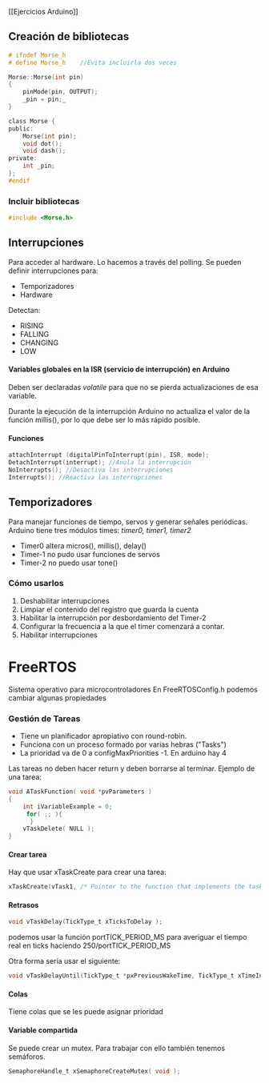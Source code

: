 [[Ejercicios Arduino]]
## Creación de bibliotecas
``` C
# ifndef Morse_h
# define Morse_h    //Evita incluirla dos veces

Morse::Morse(int pin)
{
	pinMode(pin, OUTPUT);
	_pin = pin;_
}

class Morse {
public:
	Morse(int pin);
	void dot();
	void dash();
private:
	int _pin;
};
#endif
```

### Incluir bibliotecas
```C
#include <Morse.h>
```


## Interrupciones
Para acceder al hardware. Lo hacemos a través del polling.
Se pueden definir interrupciones para:
- Temporizadores
- Hardware

Detectan:
- RISING
- FALLING
- CHANGING
- LOW

#### Variables globales en la ISR (servicio de interrupción) en Arduino
Deben ser declaradas *volatile* para que no se pierda actualizaciones de esa variable.


Durante la ejecución de la interrupción Arduino no actualiza el valor de la función millis(), por lo que debe ser lo más rápido posible.

#### Funciones

```C
attachInterrupt (digitalPinToInterrupt(pin), ISR, mode);
DetachInterrupt(interrupt); //Anula la interrupción
NoInterrupts(); //Desactiva las interrupciones
Interrupts(); //Reactiva las interrupciones
````


## Temporizadores
Para manejar funciones de tiempo, servos y generar señales periódicas.
Arduino tiene tres módulos times: *timer0, timer1, timer2*

- Timer0 altera micros(), millis(), delay()
- Timer-1 no pudo usar funciones de servos
- Timer-2 no puedo usar tone()

### Cómo usarlos
1. Deshabilitar interrupciones
2. Limpiar el contenido del registro que guarda la cuenta
3. Habilitar la interrupción por desbordamiento del Timer-2
4. Configurar la frecuencia a la que el timer comenzará a contar.
5. Habilitar interrupciones

# FreeRTOS
Sistema operativo para microcontroladores
En FreeRTOSConfig.h podemos cambiar algunas propiedades

### Gestión de Tareas
- Tiene un planificador apropiativo con round-robin.
- Funciona con un proceso formado por varias hebras ("Tasks")
- La prioridad va de 0 a configMaxPriorities -1. En arduino hay 4

Las tareas no deben hacer return y deben borrarse al terminar.
Ejemplo de una tarea:
```C
void ATaskFunction( void *pvParameters ) 
{ 
	int iVariableExample = 0;
	 for( ;; ){
	  }
	vTaskDelete( NULL );
}
```

#### Crear tarea
Hay que usar xTaskCreate para crear una tarea:
```C
xTaskCreate(vTask1, /* Pointer to the function that implements the task. */ "Task 1",/* Text name for the task. This is to facilitate debugging only. */ configMINIMAL_STACK_SIZE, /* Stack depth – MEDIDO en palabras. */ NULL, /* We are not using the task parameter. */ 1, /* This task will run at priority 1. */ NULL); /* We are not going to use the task handle. *
```

#### Retrasos
```C
void vTaskDelay(TickType_t xTicksToDelay );
```
podemos usar la función portTICK_PERIOD_MS para averiguar el tiempo real en ticks haciendo 250/portTICK_PERIOD_MS

Otra forma sería usar el siguiente:
```C
void vTaskDelayUntil(TickType_t *pxPreviousWakeTime, TickType_t xTimeIncrement );
```


#### Colas
Tiene colas que se les puede asignar prioridad

#### Variable compartida
Se puede crear un mutex. Para trabajar con ello también tenemos semáforos.

```C
SemaphoreHandle_t xSemaphoreCreateMutex( void );
```
